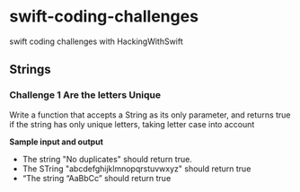 # swift-coding-challenges
swift coding challenges with HackingWithSwift 

## Strings
### Challenge 1 Are the letters Unique
<p>Write a function that accepts a String as its only parameter, and returns true if the string has only unique letters, taking letter case into account</p>
<p><b>Sample input and output</b></p>
<ul>
  <li> The string "No duplicates" should return true.</li>
  <li> The STring "abcdefghijklmnopqrstuvwxyz" should return true</li>
  <li>“The string “AaBbCc” should return true</li>
</ul>
  
